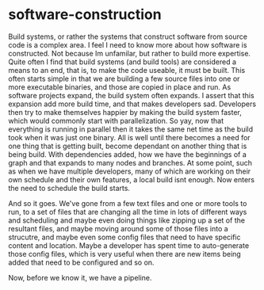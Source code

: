 # software-construction

Build systems, or rather the systems that construct software from source code is a complex area. 
I feel I need to know more about how software is constructed. Not because Im unfamilar, but rather to build more expertise.
Quite often I find that build systems (and build tools) are considered a means to an end, that is, to make the code useable, it must be built.
This often starts simple in that we are building a few source files into one or more executable binaries, and those are copied in place and run.
As software projects expand, the build system often expands. I assert that this expansion add more build time, and that makes developers sad. 
Developers then try to make themselves happier by making the build system faster, which would commonly start with parallelization.
So yay, now that everything is running in parallel then it takes the same net time as the build took when it was just one binary.
All is well until there becomes a need for one thing that is getting built, become dependant on another thing that is being build. 
With dependencies added, how we have the beginnings of a graph and that expands to many nodes and branches.
At some point, such as when we have multiple developers, many of which are working on their own schedule and their own features, a local build isnt enough.
Now enters the need to schedule the build starts.

And so it goes. We've gone from a few text files and one or more tools to run, to a set of files that are changing all the time in lots of different ways and scheduling and maybe even doing things like zipping up a set of the resultant files, and maybe moving around some of those files into a strucutre, and maybe even some config files that need to have specific content and location. Maybe a developer has spent time to auto-generate those config files, which is very useful when there are new items being added that need to be configured and so on.  

Now, before we know it, we have a pipeline.


